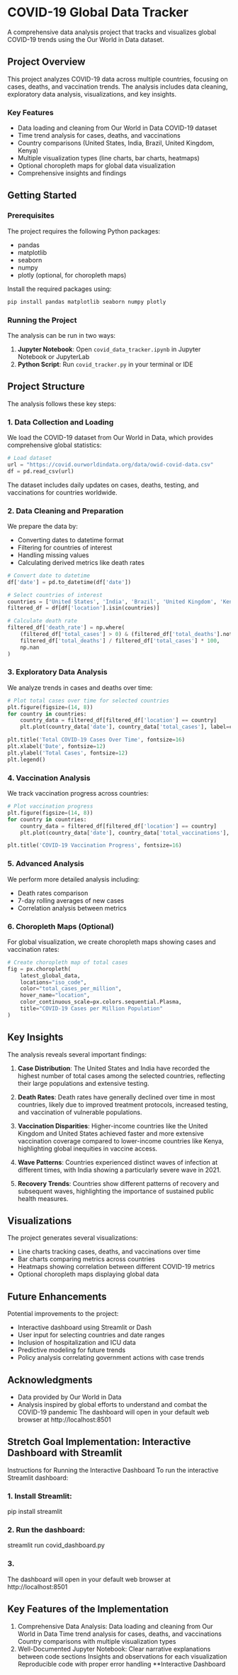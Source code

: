 # COVID-19 Global Data Tracker

A comprehensive data analysis project that tracks and visualizes global COVID-19 trends using the Our World in Data dataset.

## Project Overview

This project analyzes COVID-19 data across multiple countries, focusing on cases, deaths, and vaccination trends. The analysis includes data cleaning, exploratory data analysis, visualizations, and key insights.

### Key Features

- Data loading and cleaning from Our World in Data COVID-19 dataset
- Time trend analysis for cases, deaths, and vaccinations
- Country comparisons (United States, India, Brazil, United Kingdom, Kenya)
- Multiple visualization types (line charts, bar charts, heatmaps)
- Optional choropleth maps for global data visualization
- Comprehensive insights and findings

## Getting Started

### Prerequisites

The project requires the following Python packages:

- pandas
- matplotlib
- seaborn
- numpy
- plotly (optional, for choropleth maps)

Install the required packages using:

```bash
pip install pandas matplotlib seaborn numpy plotly
```

### Running the Project

The analysis can be run in two ways:

1. **Jupyter Notebook**: Open `covid_data_tracker.ipynb` in Jupyter Notebook or JupyterLab
2. **Python Script**: Run `covid_tracker.py` in your terminal or IDE

## Project Structure

The analysis follows these key steps:

### 1. Data Collection and Loading

We load the COVID-19 dataset from Our World in Data, which provides comprehensive global statistics:

```python
# Load dataset
url = "https://covid.ourworldindata.org/data/owid-covid-data.csv"
df = pd.read_csv(url)
```

The dataset includes daily updates on cases, deaths, testing, and vaccinations for countries worldwide.

### 2. Data Cleaning and Preparation

We prepare the data by:

- Converting dates to datetime format
- Filtering for countries of interest
- Handling missing values
- Calculating derived metrics like death rates

```python
# Convert date to datetime
df['date'] = pd.to_datetime(df['date'])

# Select countries of interest
countries = ['United States', 'India', 'Brazil', 'United Kingdom', 'Kenya']
filtered_df = df[df['location'].isin(countries)]

# Calculate death rate
filtered_df['death_rate'] = np.where(
    (filtered_df['total_cases'] > 0) & (filtered_df['total_deaths'].notna()),
    filtered_df['total_deaths'] / filtered_df['total_cases'] * 100,
    np.nan
)
```

### 3. Exploratory Data Analysis

We analyze trends in cases and deaths over time:

```python
# Plot total cases over time for selected countries
plt.figure(figsize=(14, 8))
for country in countries:
    country_data = filtered_df[filtered_df['location'] == country]
    plt.plot(country_data['date'], country_data['total_cases'], label=country)

plt.title('Total COVID-19 Cases Over Time', fontsize=16)
plt.xlabel('Date', fontsize=12)
plt.ylabel('Total Cases', fontsize=12)
plt.legend()
```

### 4. Vaccination Analysis

We track vaccination progress across countries:

```python
# Plot vaccination progress
plt.figure(figsize=(14, 8))
for country in countries:
    country_data = filtered_df[filtered_df['location'] == country]
    plt.plot(country_data['date'], country_data['total_vaccinations'], label=country)

plt.title('COVID-19 Vaccination Progress', fontsize=16)
```

### 5. Advanced Analysis

We perform more detailed analysis including:

- Death rates comparison
- 7-day rolling averages of new cases
- Correlation analysis between metrics

### 6. Choropleth Maps (Optional)

For global visualization, we create choropleth maps showing cases and vaccination rates:

```python
# Create choropleth map of total cases
fig = px.choropleth(
    latest_global_data,
    locations="iso_code",
    color="total_cases_per_million",
    hover_name="location",
    color_continuous_scale=px.colors.sequential.Plasma,
    title="COVID-19 Cases per Million Population"
)
```

## Key Insights

The analysis reveals several important findings:

1. **Case Distribution**: The United States and India have recorded the highest number of total cases among the selected countries, reflecting their large populations and extensive testing.

2. **Death Rates**: Death rates have generally declined over time in most countries, likely due to improved treatment protocols, increased testing, and vaccination of vulnerable populations.

3. **Vaccination Disparities**: Higher-income countries like the United Kingdom and United States achieved faster and more extensive vaccination coverage compared to lower-income countries like Kenya, highlighting global inequities in vaccine access.

4. **Wave Patterns**: Countries experienced distinct waves of infection at different times, with India showing a particularly severe wave in 2021.

5. **Recovery Trends**: Countries show different patterns of recovery and subsequent waves, highlighting the importance of sustained public health measures.

## Visualizations

The project generates several visualizations:

- Line charts tracking cases, deaths, and vaccinations over time
- Bar charts comparing metrics across countries
- Heatmaps showing correlation between different COVID-19 metrics
- Optional choropleth maps displaying global data

## Future Enhancements

Potential improvements to the project:

- Interactive dashboard using Streamlit or Dash
- User input for selecting countries and date ranges
- Inclusion of hospitalization and ICU data
- Predictive modeling for future trends
- Policy analysis correlating government actions with case trends

## Acknowledgments

- Data provided by Our World in Data
- Analysis inspired by global efforts to understand and combat the COVID-19 pandemic
  The dashboard will open in your default web browser at http://localhost:8501

## Stretch Goal Implementation: Interactive Dashboard with Streamlit

Instructions for Running the Interactive Dashboard
To run the interactive Streamlit dashboard:

### 1. Install Streamlit:

pip install streamlit

### 2. Run the dashboard:

streamlit run covid_dashboard.py

### 3.

The dashboard will open in your default web browser at http://localhost:8501

## Key Features of the Implementation

1.  Comprehensive Data Analysis:
    Data loading and cleaning from Our World in Data
    Time trend analysis for cases, deaths, and vaccinations
    Country comparisons with multiple visualization types
2.  Well-Documented Jupyter Notebook:
    Clear narrative explanations between code sections
    Insights and observations for each visualization
    Reproducible code with proper error handling
    \*\*Interactive Dashboard

